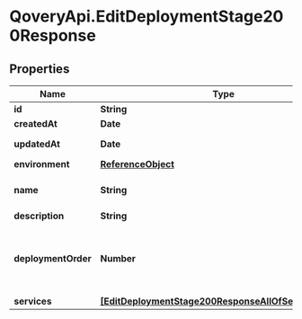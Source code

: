 # QoveryApi.EditDeploymentStage200Response

## Properties

Name | Type | Description | Notes
------------ | ------------- | ------------- | -------------
**id** | **String** |  | [readonly] 
**createdAt** | **Date** |  | [readonly] 
**updatedAt** | **Date** |  | [optional] [readonly] 
**environment** | [**ReferenceObject**](ReferenceObject.md) |  | 
**name** | **String** | name is case insensitive | [optional] 
**description** | **String** |  | [optional] 
**deploymentOrder** | **Number** | Position of the deployment stage within the environment | [optional] 
**services** | [**[EditDeploymentStage200ResponseAllOfServicesInner]**](EditDeploymentStage200ResponseAllOfServicesInner.md) |  | [optional] 


